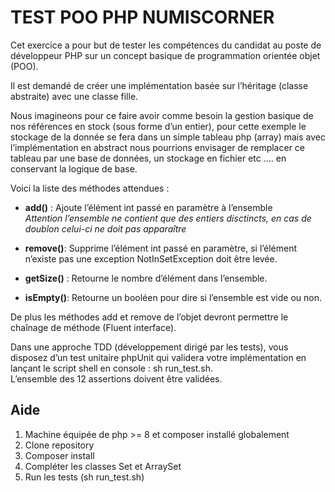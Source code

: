# TEST POO PHP NUMISCORNER

Cet exercice a pour but de tester les compétences du candidat au poste de développeur PHP sur un concept basique de programmation orientée objet (POO).

Il est demandé de créer une implémentation basée sur l’héritage (classe abstraite) avec une classe fille.

Nous imagineons pour ce faire avoir comme besoin la gestion basique de nos références en stock (sous forme  d’un entier), pour cette exemple le stockage de la donnée se fera dans un simple tableau php (array) mais avec l’implémentation en abstract nous pourrions envisager de remplacer ce tableau par une base de données, un stockage en fichier etc …. en conservant la logique de base.

Voici la liste des méthodes attendues :

- **add()** : Ajoute l’élément int passé en paramètre à l’ensemble  
*Attention l’ensemble ne contient que des entiers disctincts, en cas de doublon celui-ci ne doit pas apparaître*

- **remove()**: Supprime l’élément int passé en paramètre, si l’élément n’existe pas une exception NotInSetException doit être levée.

- **getSize()** : Retourne le nombre d’élément dans l’ensemble.

- **isEmpty()**: Retourne un booléen pour dire si l’ensemble est vide ou non.

De plus les méthodes add et remove de l’objet devront permettre le chaînage de méthode (Fluent interface).

Dans une approche TDD (développement dirigé par les tests), vous disposez d’un test unitaire phpUnit qui validera votre implémentation en lançant le script shell en console : sh run_test.sh.  
L’ensemble des 12 assertions doivent être validées.

## Aide

1. Machine équipée de php >= 8 et composer installé globalement
2. Clone repository
3. Composer install
4. Compléter les classes Set et ArraySet
5. Run les tests (sh run_test.sh)
